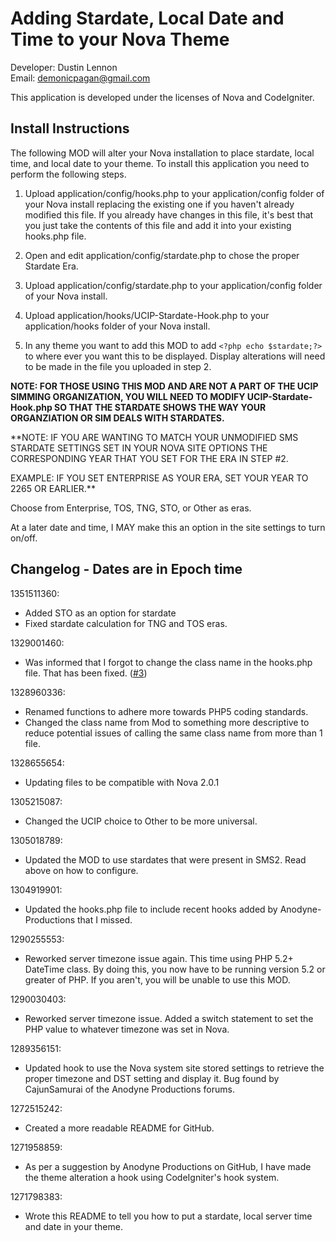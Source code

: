 Adding Stardate, Local Date and Time to your Nova Theme
=======================================================
Developer: Dustin Lennon<br />
Email: <demonicpagan@gmail.com>

This application is developed under the licenses of Nova and CodeIgniter.

Install Instructions
--------------------
The following MOD will alter your Nova installation to place stardate, local time, and local date to your theme.
To install this application you need to perform the following steps.

1. Upload application/config/hooks.php to your application/config folder of your Nova install replacing 
the existing one if you haven't already modified this file. If you already have changes in this file, it's best 
that you just take the contents of this file and add it into your existing hooks.php file.

2. Open and edit application/config/stardate.php to chose the proper Stardate Era.

3. Upload application/config/stardate.php to your application/config folder of your Nova install.

4. Upload application/hooks/UCIP-Stardate-Hook.php to your application/hooks folder of your Nova install.

5. In any theme you want to add this MOD to add `<?php echo $stardate;?>` to where ever you want this to be displayed.
Display alterations will need to be made in the file you uploaded in step 2.

**NOTE: FOR THOSE USING THIS MOD AND ARE NOT A PART OF THE UCIP SIMMING ORGANIZATION, YOU WILL NEED TO MODIFY UCIP-Stardate-Hook.php
SO THAT THE STARDATE SHOWS THE WAY YOUR ORGANZIATION OR SIM DEALS WITH STARDATES.**

**NOTE: IF YOU ARE WANTING TO MATCH YOUR UNMODIFIED SMS STARDATE SETTINGS SET IN YOUR NOVA SITE OPTIONS THE CORRESPONDING YEAR THAT YOU
SET FOR THE ERA IN STEP #2.

EXAMPLE: IF YOU SET ENTERPRISE AS YOUR ERA, SET YOUR YEAR TO 2265 OR EARLIER.**

Choose from Enterprise, TOS, TNG, STO, or Other as eras.

At a later date and time, I MAY make this an option in the site settings to turn on/off.

Changelog - Dates are in Epoch time
-----------------------------------
1351511360:

*	Added STO as an option for stardate
*	Fixed stardate calculation for TNG and TOS eras.

1329001460:

*	Was informed that I forgot to change the class name in the hooks.php file. That has been fixed. ([#3](https://github.com/demonicpagan/Nova-UCIP-Stardate--Date--Time/issues/3))

1328960336:

*	Renamed functions to adhere more towards PHP5 coding standards.
*	Changed the class name from Mod to something more descriptive to reduce potential issues of calling the same class name from more than 1 file.

1328655654:

*	Updating files to be compatible with Nova 2.0.1

1305215087:

*	Changed the UCIP choice to Other to be more universal.

1305018789:

*	Updated the MOD to use stardates that were present in SMS2. Read above on how to configure.

1304919901:

*	Updated the hooks.php file to include recent hooks added by Anodyne-Productions that I missed.

1290255553:

*	Reworked server timezone issue again. This time using PHP 5.2+ DateTime class. By doing this, you now have to be running version 5.2 or greater of PHP. If you aren't, you will be unable to use this MOD.

1290030403:

*	Reworked server timezone issue. Added a switch statement to set the PHP value to whatever timezone was set in Nova.

1289356151:

*	Updated hook to use the Nova system site stored settings to retrieve the proper timezone and DST setting and display it.
Bug found by CajunSamurai of the Anodyne Productions forums.


1272515242:

*	Created a more readable README for GitHub.

1271958859:

*	As per a suggestion by Anodyne Productions on GitHub, I have made the theme alteration a hook using
CodeIgniter's hook system.

1271798383:

*	Wrote this README to tell you how to put a stardate, local server time and date in your theme.